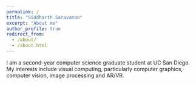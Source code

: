 ```yaml
---
permalink: /
title: "Siddharth Saravanan"
excerpt: "About me"
author_profile: true
redirect_from: 
  - /about/
  - /about.html
---
```


I am a second-year computer science graduate student at UC San Diego. My interests include visual computing, particularly computer graphics, computer vision, image processing and AR/VR.
